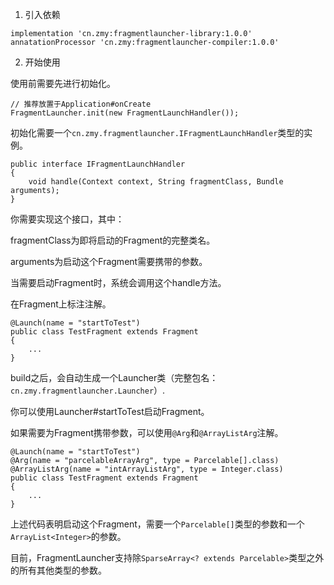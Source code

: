 1. 引入依赖

```
implementation 'cn.zmy:fragmentlauncher-library:1.0.0'
annatationProcessor 'cn.zmy:fragmentlauncher-compiler:1.0.0'
```

2. 开始使用

使用前需要先进行初始化。

```
// 推荐放置于Application#onCreate
FragmentLauncher.init(new FragmentLaunchHandler());
```

初始化需要一个`cn.zmy.fragmentlauncher.IFragmentLaunchHandler`类型的实例。

```
public interface IFragmentLaunchHandler
{
    void handle(Context context, String fragmentClass, Bundle arguments);
}
```

你需要实现这个接口，其中：

fragmentClass为即将启动的Fragment的完整类名。

arguments为启动这个Fragment需要携带的参数。

当需要启动Fragment时，系统会调用这个handle方法。

在Fragment上标注注解。

```
@Launch(name = "startToTest")
public class TestFragment extends Fragment
{
    ...
}
```

build之后，会自动生成一个Launcher类（完整包名：`cn.zmy.fragmentlauncher.Launcher`）.

你可以使用Launcher#startToTest启动Fragment。

如果需要为Fragment携带参数，可以使用`@Arg`和`@ArrayListArg`注解。

```
@Launch(name = "startToTest")
@Arg(name = "parcelableArrayArg", type = Parcelable[].class)
@ArrayListArg(name = "intArrayListArg", type = Integer.class)
public class TestFragment extends Fragment
{
    ...
}
```

上述代码表明启动这个Fragment，需要一个`Parcelable[]`类型的参数和一个`ArrayList<Integer>`的参数。

目前，FragmentLauncher支持除`SparseArray<? extends Parcelable>`类型之外的所有其他类型的参数。
